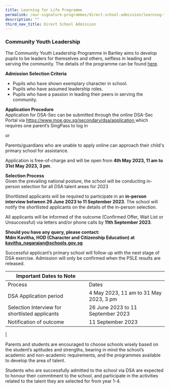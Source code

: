 ```yaml
---
title: Learning for Life Programme
permalink: /our-signature-programmes/direct-school-admission/learning-for-life-programme/
description: ""
third_nav_title: Direct School Admission
---
```

### Community Youth Leadership
The Community Youth Leadership Programme in Bartley aims to develop pupils to be leaders for themselves and others, selfless in leading and serving the community. The details of the programme can be found [here](https://moe-bartleysec-staging.netlify.app/our-signature-programmes/llp-community-youth-leadership).

**Admission Selection Criteria** 
* Pupils who have shown exemplary character in school.
* Pupils who have assumed leadership roles. 
* Pupils who have a passion in leading their peers in serving the community.     

**Application Procedure** <br>
Application for DSA-Sec can be submitted through the online DSA-Sec Portal via [https://www.moe.gov.sg/secondary/dsa/application ](https://www.moe.gov.sg/secondary/dsa/application ) which requires one parent’s SingPass to log in 

or 

Parents/guardians who are unable to apply online can approach their child's primary school for assistance.

Application is free-of-charge and will be open from **4th May 2023, 11 am to 31st May 2023, 3 pm**.

**Selection Process** <br>
Given the prevailing national posture, the school will be conducting in-person selection for all DSA talent areas for 2023


Shortlisted applicants will be required to participate in an **in-person interview between 26 June 2023 to 11 September 2023**. The school will notify the shortlisted applicants on the details of the in-person selection.


All applicants will be informed of the outcome (Confirmed Offer, Wait List or Unsuccessful) via letters and/or phone calls by **11th September 2023**.

**Should you have any query, please contact: <br>
Mdm Kavitha, HOD (Character and Citizenship Education) at kavitha_nagarajan@schools.gov.sg**

Successful applicant’s primary school will follow up with the next stage of DSA exercise. Admission will only be confirmed when the PSLE results are released.


| Important Dates to Note | |
| -------- | -------- |
| Process    | Dates    | |
|DSA Application period| 4 May 2023, 11 am to 31 May 2023, 3 pm| |
Selection Interview for shortlisted applicants| 26 June 2023 to 11 September 2023| | 
Notification of outcome | 11 September 2023| |
|











Parents and students are encouraged to choose schools wisely based on the student’s aptitudes and strengths, bearing in mind the school’s academic and non-academic requirements, and the programmes available to develop the area of talent.


Students who are successfully admitted to the school via DSA are expected to honour their commitment to the school, and participate in the activities related to the talent they are selected for from year 1-4.